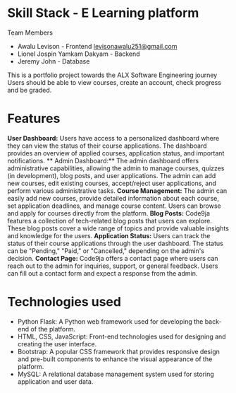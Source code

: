 # Skill Stack - E Learning platform

Team Members
* Awalu Levison - Frontend <levisonawalu251@gmail.com>
* Lionel Jospin Yamkam Dakyam - Backend <email>
* Jeremy John - Database <email>

This is a portfolio project towards the ALX Software Engineering journey
Users should be able to view courses, create an account, check progress and be graded.
# Features
**User Dashboard:** Users have access to a personalized dashboard where they can view the status of their course applications. The dashboard provides an overview of applied courses, application status, and important notifications.
** Admin Dashboard:** The admin dashboard offers administrative capabilities, allowing the admin to manage courses, quizzes (in development), blog posts, and user applications. The admin can add new courses, edit existing courses, accept/reject user applications, and perform various administrative tasks.
**Course Management:** The admin can easily add new courses, provide detailed information about each course, set application deadlines, and manage course content. Users can browse and apply for courses directly from the platform.
**Blog Posts:** Code9ja features a collection of tech-related blog posts that users can explore. These blog posts cover a wide range of topics and provide valuable insights and knowledge for the users.
**Application Status:** Users can track the status of their course applications through the user dashboard. The status can be "Pending," "Paid," or "Cancelled," depending on the admin's decision.
**Contact Page:** Code9ja offers a contact page where users can reach out to the admin for inquiries, support, or general feedback. Users can fill out a contact form and expect a response from the admin.



# Technologies used
* Python Flask: A Python web framework used for developing the back-end of the platform.
* HTML, CSS, JavaScript: Front-end technologies used for designing and creating the user interface.
* Bootstrap: A popular CSS framework that provides responsive design and pre-built components to enhance the visual appearance of the platform.
* MySQL: A relational database management system used for storing application and user data.
